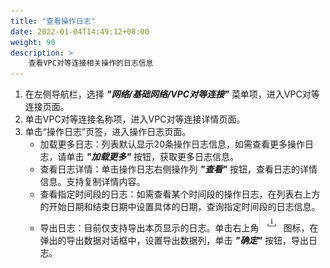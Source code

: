 ```yaml
---
title: "查看操作日志"
date: 2022-01-04T14:49:12+08:00
weight: 90
description: >
    查看VPC对等连接相关操作的日志信息
---
```


1. 在左侧导航栏，选择 **_"网络/基础网络/VPC对等连接"_** 菜单项，进入VPC对等连接页面。
2. 单击VPC对等连接名称项，进入VPC对等连接详情页面。
2. 单击“操作日志”页签，进入操作日志页面。
    - 加载更多日志：列表默认显示20条操作日志信息，如需查看更多操作日志，请单击 **_"加载更多"_** 按钮，获取更多日志信息。
    - 查看日志详情：单击操作日志右侧操作列 **_"查看"_** 按钮，查看日志的详情信息。支持复制详情内容。
    - 查看指定时间段的日志：如需查看某个时间段的操作日志，在列表右上方的开始日期和结束日期中设置具体的日期，查询指定时间段的日志信息。
    - 导出日志：目前仅支持导出本页显示的日志。单击右上角![](../../../../images/download.png)图标，在弹出的导出数据对话框中，设置导出数据列，单击 **_"确定"_** 按钮，导出日志。